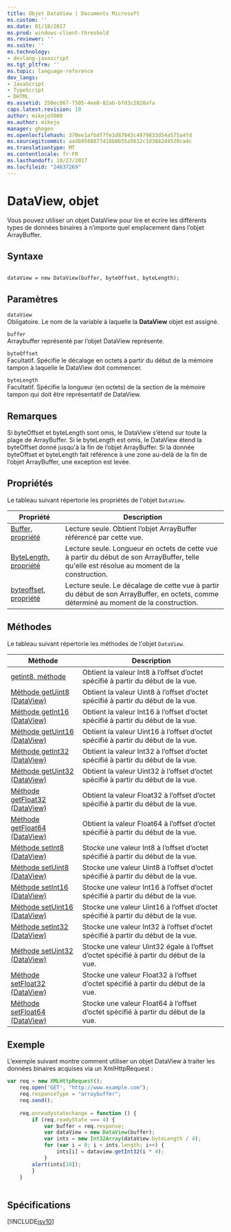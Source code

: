 ```yaml
---
title: Objet DataView | Documents Microsoft
ms.custom: ''
ms.date: 01/18/2017
ms.prod: windows-client-threshold
ms.reviewer: ''
ms.suite: ''
ms.technology:
- devlang-javascript
ms.tgt_pltfrm: ''
ms.topic: language-reference
dev_langs:
- JavaScript
- TypeScript
- DHTML
ms.assetid: 250ec067-7505-4ee0-82ab-bfd3c2820afa
caps.latest.revision: 10
author: mikejo5000
ms.author: mikejo
manager: ghogen
ms.openlocfilehash: 370ee1afbdf7fe1d87843c4979833d54a575a4fd
ms.sourcegitcommit: aadb9588877418b8b55a5612c1d3842d4520ca4c
ms.translationtype: MT
ms.contentlocale: fr-FR
ms.lasthandoff: 10/27/2017
ms.locfileid: "24637269"
---
```

# <a name="dataview-object"></a>DataView, objet
Vous pouvez utiliser un objet DataView pour lire et écrire les différents types de données binaires à n’importe quel emplacement dans l’objet ArrayBuffer.  
  
## <a name="syntax"></a>Syntaxe  
  
```  
  
dataView = new DataView(buffer, byteOffset, byteLength);  
```  
  
## <a name="parameters"></a>Paramètres  
 `dataView`  
 Obligatoire. Le nom de la variable à laquelle la **DataView** objet est assigné.  
  
 `buffer`  
 Arraybuffer représenté par l’objet DataView représente.  
  
 `byteOffset`  
 Facultatif. Spécifie le décalage en octets à partir du début de la mémoire tampon à laquelle le DataView doit commencer.  
  
 `byteLength`  
 Facultatif. Spécifie la longueur (en octets) de la section de la mémoire tampon qui doit être représentatif de DataView.  
  
## <a name="remarks"></a>Remarques  
 Si byteOffset et byteLength sont omis, le DataView s’étend sur toute la plage de ArrayBuffer. Si le byteLength est omis, le DataView étend la byteOffset donné jusqu'à la fin de l’objet ArrayBuffer. Si la donnée byteOffset et byteLength fait référence à une zone au-delà de la fin de l’objet ArrayBuffer, une exception est levée.  
  
## <a name="properties"></a>Propriétés  
 Le tableau suivant répertorie les propriétés de l'objet `DataView`.  
  
|Propriété|Description|  
|--------------|-----------------|  
|[Buffer, propriété](../../javascript/reference/buffer-property-dataview.md)|Lecture seule. Obtient l’objet ArrayBuffer référencé par cette vue.|  
|[ByteLength, propriété](../../javascript/reference/bytelength-property-dataview.md)|Lecture seule. Longueur en octets de cette vue à partir du début de son ArrayBuffer, telle qu'elle est résolue au moment de la construction.|  
|[byteoffset, propriété](../../javascript/reference/byteoffset-property-dataview.md)|Lecture seule. Le décalage de cette vue à partir du début de son ArrayBuffer, en octets, comme déterminé au moment de la construction.|  
  
## <a name="methods"></a>Méthodes  
 Le tableau suivant répertorie les méthodes de l'objet `DataView`.  
  
|Méthode|Description|  
|------------|-----------------|  
|[getint8, méthode](../../javascript/reference/getint8-method-dataview.md)|Obtient la valeur Int8 à l’offset d’octet spécifié à partir du début de la vue.|  
|[Méthode getUint8 (DataView)](../../javascript/reference/getuint8-method-dataview.md)|Obtient la valeur Uint8 à l’offset d’octet spécifié à partir du début de la vue.|  
|[Méthode getInt16 (DataView)](../../javascript/reference/getint16-method-dataview.md)|Obtient la valeur Int16 à l’offset d’octet spécifié à partir du début de la vue.|  
|[Méthode getUint16 (DataView)](../../javascript/reference/getuint16-method-dataview.md)|Obtient la valeur Uint16 à l’offset d’octet spécifié à partir du début de la vue.|  
|[Méthode getInt32 (DataView)](../../javascript/reference/getint32-method-dataview.md)|Obtient la valeur Int32 à l’offset d’octet spécifié à partir du début de la vue.|  
|[Méthode getUint32 (DataView)](../../javascript/reference/getuint32-method-dataview.md)|Obtient la valeur Uint32 à l’offset d’octet spécifié à partir du début de la vue.|  
|[Méthode getFloat32 (DataView)](../../javascript/reference/getfloat32-method-dataview.md)|Obtient la valeur Float32 à l’offset d’octet spécifié à partir du début de la vue.|  
|[Méthode getFloat64 (DataView)](../../javascript/reference/getfloat64-method-dataview.md)|Obtient la valeur Float64 à l’offset d’octet spécifié à partir du début de la vue.|  
|[Méthode setInt8 (DataView)](../../javascript/reference/setint8-method-dataview.md)|Stocke une valeur Int8 à l’offset d’octet spécifié à partir du début de la vue.|  
|[Méthode setUint8 (DataView)](../../javascript/reference/setuint8-method-dataview.md)|Stocke une valeur Uint8 à l’offset d’octet spécifié à partir du début de la vue.|  
|[Méthode setInt16 (DataView)](../../javascript/reference/setint16-method-dataview.md)|Stocke une valeur Int16 à l’offset d’octet spécifié à partir du début de la vue.|  
|[Méthode setUint16 (DataView)](../../javascript/reference/setuint16-method-dataview.md)|Stocke une valeur Uint16 à l’offset d’octet spécifié à partir du début de la vue.|  
|[Méthode setInt32 (DataView)](../../javascript/reference/setint32-method-dataview.md)|Stocke une valeur Int32 à l’offset d’octet spécifié à partir du début de la vue.|  
|[Méthode setUint32 (DataView)](../../javascript/reference/setuint32-method-dataview.md)|Stocke une valeur Uint32 égale à l’offset d’octet spécifié à partir du début de la vue.|  
|[Méthode setFloat32 (DataView)](../../javascript/reference/setfloat32-method-dataview.md)|Stocke une valeur Float32 à l’offset d’octet spécifié à partir du début de la vue.|  
|[Méthode setFloat64 (DataView)](../../javascript/reference/setfloat64-method-dataview.md)|Stocke une valeur Float64 à l’offset d’octet spécifié à partir du début de la vue.|  
  
## <a name="example"></a>Exemple  
 L’exemple suivant montre comment utiliser un objet DataView à traiter les données binaires acquises via un XmlHttpRequest :  
  
```JavaScript  
var req = new XMLHttpRequest();  
    req.open('GET', "http://www.example.com");  
    req.responseType = "arraybuffer";  
    req.send();  
  
    req.onreadystatechange = function () {  
        if (req.readyState === 4) {  
            var buffer = req.response;  
            var dataView = new DataView(buffer);  
            var ints = new Int32Array(dataView.byteLength / 4);  
            for (var i = 0; i < ints.length; i++) {  
                ints[i] = dataview.getInt32(i * 4);  
            }  
        alert(ints[10]);  
        }  
    }  
  
```  
  
## <a name="requirements"></a>Spécifications  
 [!INCLUDE[jsv10](../../javascript/reference/includes/jsv10-md.md)]